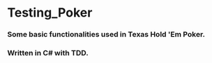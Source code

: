 # Testing_Poker
### Some basic functionalities used in Texas Hold 'Em Poker.
### Written in C# with TDD.
